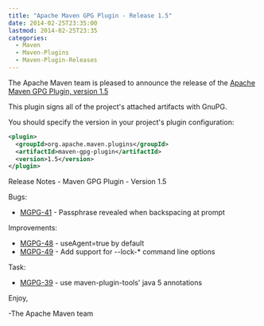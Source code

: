 ```yaml
---
title: "Apache Maven GPG Plugin - Release 1.5"
date: 2014-02-25T23:35:00
lastmod: 2014-02-25T23:35
categories:
  - Maven
  - Maven-Plugins
  - Maven-Plugin-Releases
---
```

The Apache Maven team is pleased to announce the release of the 
[Apache Maven GPG Plugin, version 1.5](http://maven.apache.org/plugins/maven-gpg-plugin/)

This plugin signs all of the project's attached artifacts with GnuPG.


You should specify the version in your project's plugin configuration:

```xml
<plugin>
  <groupId>org.apache.maven.plugins</groupId>
  <artifactId>maven-gpg-plugin</artifactId>
  <version>1.5</version>
</plugin>
```

Release Notes - Maven GPG Plugin - Version 1.5

Bugs:

 * [MGPG-41](https://issues.apache.org/jira/browse/MGPG-41) - Passphrase revealed when backspacing at prompt

Improvements:

 * [MGPG-48](https://issues.apache.org/jira/browse/MGPG-48) - useAgent=true by default
 * [MGPG-49](https://issues.apache.org/jira/browse/MGPG-49) - Add support for --lock-* command line options

Task:

 * [MGPG-39](https://issues.apache.org/jira/browse/MGPG-39) - use maven-plugin-tools' java 5 annotations


Enjoy,

-The Apache Maven team



